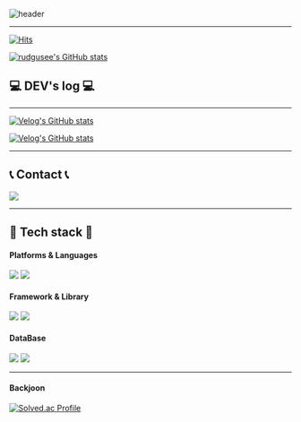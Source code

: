 ![header](https://capsule-render.vercel.app/api?type=waving&color=timeGradient&text=Welcome%20to%20rudgusee's%20GitHub%20&animation=twinkling&fontSize=35&fontAlignY=40&fontAlign=70&height=250)

*****
[![Hits](https://hits.seeyoufarm.com/api/count/incr/badge.svg?url=https%3A%2F%2Fgithub.com%2Frudgusee%2Frudgusee.git&count_bg=%23F08AFF&title_bg=%23555555&icon=github.svg&icon_color=%23E7E7E7&title=GITHUB&edge_flat=false)](https://hits.seeyoufarm.com)

[![rudgusee's GitHub stats](https://github-readme-stats.vercel.app/api?username=rudgusee0&include_all_commits=true&theme=nord&hide_border=true&count_private=true)](https://github.com/rudgusee/github-readme-stats)

## 💻 DEV's log 💻
*****
[![Velog's GitHub stats](https://velog-readme-stats.vercel.app/api/badge?name=rudgusee)](https://velog.io/@rudgusee) 

[![Velog's GitHub stats](https://velog-readme-stats.vercel.app/api?name=rudgusee)](https://github.com/rudgusee/velog-readme-stats)

*****

## 📞 Contact 📞
<div style="display:flex; flex-direction:row;">
    <a href="mailto:rudgusee@gmail.com">
        <img src="https://img.shields.io/badge/Gmail-EA4335?style=for-the-badge&logo=Gmail&logoColor=white"> 
    </a>
</div>


*****

## 🔨 Tech stack 🔨
#### Platforms & Languages
**<img src="https://img.shields.io/badge/java-007396?style=for-the-badge&logo=java&logoColor=white">**
**<img src="https://img.shields.io/badge/python-3776AB?style=for-the badge&logo=python&logoColor=white">**
<br>

#### Framework & Library
**<img src="https://img.shields.io/badge/spring-6DB33F?style=for-the-badge&logo=spring&logoColor=white">**
**<img src="https://img.shields.io/badge/springboot-6DB33F?style=for-the-badge&logo=springboot&logoColor=white">**

#### DataBase
**<img src="https://img.shields.io/badge/oracle-F80000?style=for-the-badge&logo=oracle&logoColor=white">**
**<img src="https://img.shields.io/badge/mysql-4479A1?style=for-the-badge&logo=mysql&logoColor=white">**


*****
#### Backjoon
[![Solved.ac Profile](http://mazassumnida.wtf/api/generate_badge?boj=rudgusee)](https://solved.ac/rudgusee)<br/>
